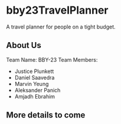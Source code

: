 # bby23TravelPlanner

A travel planner for people on a tight budget.

## About Us

Team Name: BBY-23
Team Members:

- Justice Plunkett
- Daniel Saavedra
- Marvin Yeung
- Aleksander Panich
- Amjadh Ebrahim

## More details to come

